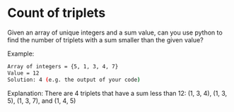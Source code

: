 # Count of triplets

Given an array of unique integers and a sum value, can you use python to find
the number of triplets with a sum smaller than the given value? 

Example: 

```bash
Array of integers = {5, 1, 3, 4, 7} 
Value = 12 
Solution: 4 (e.g. the output of your code) 
```

Explanation: There are 4 triplets that have a sum less than 12: (1, 3, 4), (1, 3, 5), (1, 3, 7), and (1, 4, 5) 